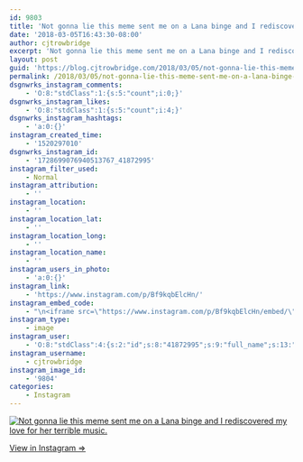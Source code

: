 ```yaml
---
id: 9803
title: 'Not gonna lie this meme sent me on a Lana binge and I rediscovered my love for her terrible music.'
date: '2018-03-05T16:43:30-08:00'
author: cjtrowbridge
excerpt: 'Not gonna lie this meme sent me on a Lana binge and I rediscovered my love for her terrible music.'
layout: post
guid: 'https://blog.cjtrowbridge.com/2018/03/05/not-gonna-lie-this-meme-sent-me-on-a-lana-binge-and-i-rediscovered-my-love-for-her-terrible-music/'
permalink: /2018/03/05/not-gonna-lie-this-meme-sent-me-on-a-lana-binge-and-i-rediscovered-my-love-for-her-terrible-music/
dsgnwrks_instagram_comments:
    - 'O:8:"stdClass":1:{s:5:"count";i:0;}'
dsgnwrks_instagram_likes:
    - 'O:8:"stdClass":1:{s:5:"count";i:4;}'
dsgnwrks_instagram_hashtags:
    - 'a:0:{}'
instagram_created_time:
    - '1520297010'
dsgnwrks_instagram_id:
    - '1728699076940513767_41872995'
instagram_filter_used:
    - Normal
instagram_attribution:
    - ''
instagram_location:
    - ''
instagram_location_lat:
    - ''
instagram_location_long:
    - ''
instagram_location_name:
    - ''
instagram_users_in_photo:
    - 'a:0:{}'
instagram_link:
    - 'https://www.instagram.com/p/Bf9kqbElcHn/'
instagram_embed_code:
    - "\n<iframe src=\"https://www.instagram.com/p/Bf9kqbElcHn/embed/\" width=\"612\" height=\"710\" frameborder=\"0\" scrolling=\"no\" allowtransparency=\"true\" class=\"insta-image-embed\"></iframe>\n"
instagram_type:
    - image
instagram_user:
    - 'O:8:"stdClass":4:{s:2:"id";s:8:"41872995";s:9:"full_name";s:13:"CJ Trowbridge";s:15:"profile_picture";s:141:"https://scontent.cdninstagram.com/vp/0bff7ef46024fadfe1c65f0c3a2372f7/5B42121C/t51.2885-19/s150x150/13724650_1188772791164794_142557231_a.jpg";s:8:"username";s:12:"cjtrowbridge";}'
instagram_username:
    - cjtrowbridge
instagram_image_id:
    - '9804'
categories:
    - Instagram
---
```


[![Not gonna lie this meme sent me on a Lana binge and I rediscovered my love for her terrible music.](https://blog.cjtrowbridge.com/wp-content/uploads/2018/03/1520297010-1-1.jpg)](https://www.instagram.com/p/Bf9kqbElcHn/)

[View in Instagram ⇒](https://www.instagram.com/p/Bf9kqbElcHn/)